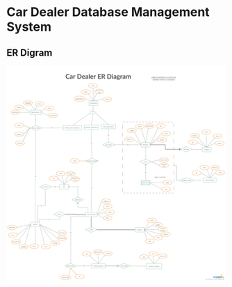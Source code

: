 # Car Dealer Database Management System

## ER Digram
![alt text](https://raw.githubusercontent.com/soorajtom/car_dealer_database/master/Car_Dealer_ER.png)
